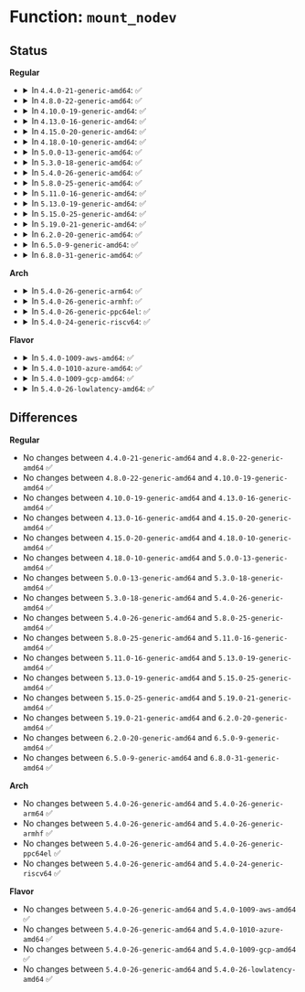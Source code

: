 # Function: <code>mount_nodev</code>

## Status
<b>Regular</b>
<ul>
<li>
<details>
<summary>In <code>4.4.0-21-generic-amd64</code>: ✅</summary>

```c
struct dentry * mount_nodev(struct file_system_type * fs_type, int flags, void * data, int (*)(struct super_block *, void *, int) fill_super)
```

```json
{
  "name": "mount_nodev",
  "collision_type": "Unique Global",
  "inline_type": "No",
  "funcs": [
    {
      "addr": 18446744071581006464,
      "name": "mount_nodev",
      "external": true,
      "loc": "fs/super.c:1118",
      "file": "fs/super.c",
      "inline": "seen, unknown",
      "caller_inline": [],
      "caller_func": [
        "mm/shmem.c:shmem_mount",
        "fs/ramfs/inode.c:ramfs_mount",
        "fs/hugetlbfs/inode.c:hugetlbfs_mount",
        "fs/fuse/inode.c:fuse_mount"
      ]
    }
  ],
  "symbols": [
    {
      "addr": 18446744071581006464,
      "name": "mount_nodev",
      "section": ".text",
      "bind": "STB_GLOBAL",
      "size": 177
    }
  ]
}
```
</details>
</li>
<li>
<details>
<summary>In <code>4.8.0-22-generic-amd64</code>: ✅</summary>

```c
struct dentry * mount_nodev(struct file_system_type * fs_type, int flags, void * data, int (*)(struct super_block *, void *, int) fill_super)
```

```json
{
  "name": "mount_nodev",
  "collision_type": "Unique Global",
  "inline_type": "No",
  "funcs": [
    {
      "addr": 18446744071581164752,
      "name": "mount_nodev",
      "external": true,
      "loc": "fs/super.c:1138",
      "file": "fs/super.c",
      "inline": "seen, unknown",
      "caller_inline": [],
      "caller_func": [
        "kernel/bpf/inode.c:bpf_mount",
        "mm/shmem.c:shmem_mount",
        "fs/ramfs/inode.c:ramfs_mount",
        "fs/hugetlbfs/inode.c:hugetlbfs_mount",
        "fs/fuse/inode.c:fuse_mount"
      ]
    }
  ],
  "symbols": [
    {
      "addr": 18446744071581164752,
      "name": "mount_nodev",
      "section": ".text",
      "bind": "STB_GLOBAL",
      "size": 154
    }
  ]
}
```
</details>
</li>
<li>
<details>
<summary>In <code>4.10.0-19-generic-amd64</code>: ✅</summary>

```c
struct dentry * mount_nodev(struct file_system_type * fs_type, int flags, void * data, int (*)(struct super_block *, void *, int) fill_super)
```

```json
{
  "name": "mount_nodev",
  "collision_type": "Unique Global",
  "inline_type": "No",
  "funcs": [
    {
      "addr": 18446744071581241728,
      "name": "mount_nodev",
      "external": true,
      "loc": "fs/super.c:1184",
      "file": "fs/super.c",
      "inline": "seen, unknown",
      "caller_inline": [],
      "caller_func": [
        "kernel/bpf/inode.c:bpf_mount",
        "mm/shmem.c:shmem_mount",
        "fs/devpts/inode.c:devpts_mount",
        "fs/ramfs/inode.c:ramfs_mount",
        "fs/hugetlbfs/inode.c:hugetlbfs_mount",
        "fs/fuse/inode.c:fuse_mount"
      ]
    }
  ],
  "symbols": [
    {
      "addr": 18446744071581241728,
      "name": "mount_nodev",
      "section": ".text",
      "bind": "STB_GLOBAL",
      "size": 154
    }
  ]
}
```
</details>
</li>
<li>
<details>
<summary>In <code>4.13.0-16-generic-amd64</code>: ✅</summary>

```c
struct dentry * mount_nodev(struct file_system_type * fs_type, int flags, void * data, int (*)(struct super_block *, void *, int) fill_super)
```

```json
{
  "name": "mount_nodev",
  "collision_type": "Unique Global",
  "inline_type": "No",
  "funcs": [
    {
      "addr": 18446744071581289072,
      "name": "mount_nodev",
      "external": true,
      "loc": "fs/super.c:1183",
      "file": "fs/super.c",
      "inline": "seen, unknown",
      "caller_inline": [],
      "caller_func": [
        "kernel/bpf/inode.c:bpf_mount",
        "mm/shmem.c:shmem_mount",
        "fs/devpts/inode.c:devpts_mount",
        "fs/ramfs/inode.c:ramfs_mount",
        "fs/hugetlbfs/inode.c:hugetlbfs_mount",
        "fs/fuse/inode.c:fuse_mount"
      ]
    }
  ],
  "symbols": [
    {
      "addr": 18446744071581289072,
      "name": "mount_nodev",
      "section": ".text",
      "bind": "STB_GLOBAL",
      "size": 154
    }
  ]
}
```
</details>
</li>
<li>
<details>
<summary>In <code>4.15.0-20-generic-amd64</code>: ✅</summary>

```c
struct dentry * mount_nodev(struct file_system_type * fs_type, int flags, void * data, int (*)(struct super_block *, void *, int) fill_super)
```

```json
{
  "name": "mount_nodev",
  "collision_type": "Unique Global",
  "inline_type": "No",
  "funcs": [
    {
      "addr": 18446744071581428736,
      "name": "mount_nodev",
      "external": true,
      "loc": "fs/super.c:1183",
      "file": "fs/super.c",
      "inline": "seen, unknown",
      "caller_inline": [],
      "caller_func": [
        "kernel/bpf/inode.c:bpf_mount",
        "mm/shmem.c:shmem_mount",
        "fs/devpts/inode.c:devpts_mount",
        "fs/ramfs/inode.c:ramfs_mount",
        "fs/hugetlbfs/inode.c:hugetlbfs_mount",
        "fs/fuse/inode.c:fuse_mount"
      ]
    }
  ],
  "symbols": [
    {
      "addr": 18446744071581428736,
      "name": "mount_nodev",
      "section": ".text",
      "bind": "STB_GLOBAL",
      "size": 156
    }
  ]
}
```
</details>
</li>
<li>
<details>
<summary>In <code>4.18.0-10-generic-amd64</code>: ✅</summary>

```c
struct dentry * mount_nodev(struct file_system_type * fs_type, int flags, void * data, int (*)(struct super_block *, void *, int) fill_super)
```

```json
{
  "name": "mount_nodev",
  "collision_type": "Unique Global",
  "inline_type": "No",
  "funcs": [
    {
      "addr": 18446744071581586960,
      "name": "mount_nodev",
      "external": true,
      "loc": "fs/super.c:1238",
      "file": "fs/super.c",
      "inline": "seen, unknown",
      "caller_inline": [],
      "caller_func": [
        "kernel/bpf/inode.c:bpf_mount",
        "mm/shmem.c:shmem_mount",
        "fs/devpts/inode.c:devpts_mount",
        "fs/ramfs/inode.c:ramfs_mount",
        "fs/hugetlbfs/inode.c:hugetlbfs_mount",
        "fs/fuse/inode.c:fuse_mount"
      ]
    }
  ],
  "symbols": [
    {
      "addr": 18446744071581586960,
      "name": "mount_nodev",
      "section": ".text",
      "bind": "STB_GLOBAL",
      "size": 156
    }
  ]
}
```
</details>
</li>
<li>
<details>
<summary>In <code>5.0.0-13-generic-amd64</code>: ✅</summary>

```c
struct dentry * mount_nodev(struct file_system_type * fs_type, int flags, void * data, int (*)(struct super_block *, void *, int) fill_super)
```

```json
{
  "name": "mount_nodev",
  "collision_type": "Unique Global",
  "inline_type": "No",
  "funcs": [
    {
      "addr": 18446744071581672864,
      "name": "mount_nodev",
      "external": true,
      "loc": "fs/super.c:1223",
      "file": "fs/super.c",
      "inline": "seen, unknown",
      "caller_inline": [],
      "caller_func": [
        "kernel/bpf/inode.c:bpf_mount",
        "mm/shmem.c:shmem_mount",
        "fs/devpts/inode.c:devpts_mount",
        "fs/ramfs/inode.c:ramfs_mount",
        "fs/hugetlbfs/inode.c:hugetlbfs_mount",
        "fs/fuse/inode.c:fuse_mount"
      ]
    }
  ],
  "symbols": [
    {
      "addr": 18446744071581672864,
      "name": "mount_nodev",
      "section": ".text",
      "bind": "STB_GLOBAL",
      "size": 156
    }
  ]
}
```
</details>
</li>
<li>
<details>
<summary>In <code>5.3.0-18-generic-amd64</code>: ✅</summary>

```c
struct dentry * mount_nodev(struct file_system_type * fs_type, int flags, void * data, int (*)(struct super_block *, void *, int) fill_super)
```

```json
{
  "name": "mount_nodev",
  "collision_type": "Unique Global",
  "inline_type": "No",
  "funcs": [
    {
      "addr": 18446744071581790224,
      "name": "mount_nodev",
      "external": true,
      "loc": "fs/super.c:1347",
      "file": "fs/super.c",
      "inline": "seen, unknown",
      "caller_inline": [],
      "caller_func": [
        "init/do_mounts.c:rootfs_mount",
        "kernel/bpf/inode.c:bpf_mount",
        "mm/shmem.c:shmem_mount",
        "fs/devpts/inode.c:devpts_mount",
        "fs/ramfs/inode.c:ramfs_mount",
        "fs/fuse/inode.c:fuse_mount"
      ]
    }
  ],
  "symbols": [
    {
      "addr": 18446744071581790224,
      "name": "mount_nodev",
      "section": ".text",
      "bind": "STB_GLOBAL",
      "size": 143
    }
  ]
}
```
</details>
</li>
<li>
<details>
<summary>In <code>5.4.0-26-generic-amd64</code>: ✅</summary>

```c
struct dentry * mount_nodev(struct file_system_type * fs_type, int flags, void * data, int (*)(struct super_block *, void *, int) fill_super)
```

```json
{
  "name": "mount_nodev",
  "collision_type": "Unique Global",
  "inline_type": "No",
  "funcs": [
    {
      "addr": 18446744071581862464,
      "name": "mount_nodev",
      "external": true,
      "loc": "fs/super.c:1453",
      "file": "fs/super.c",
      "inline": "seen, unknown",
      "caller_inline": [],
      "caller_func": [
        "fs/devpts/inode.c:devpts_mount"
      ]
    }
  ],
  "symbols": [
    {
      "addr": 18446744071581862464,
      "name": "mount_nodev",
      "section": ".text",
      "bind": "STB_GLOBAL",
      "size": 143
    }
  ]
}
```
</details>
</li>
<li>
<details>
<summary>In <code>5.8.0-25-generic-amd64</code>: ✅</summary>

```c
struct dentry * mount_nodev(struct file_system_type * fs_type, int flags, void * data, int (*)(struct super_block *, void *, int) fill_super)
```

```json
{
  "name": "mount_nodev",
  "collision_type": "Unique Global",
  "inline_type": "No",
  "funcs": [
    {
      "addr": 18446744071582088400,
      "name": "mount_nodev",
      "external": true,
      "loc": "fs/super.c:1453",
      "file": "fs/super.c",
      "inline": "seen, unknown",
      "caller_inline": [],
      "caller_func": [
        "fs/devpts/inode.c:devpts_mount"
      ]
    }
  ],
  "symbols": [
    {
      "addr": 18446744071582088400,
      "name": "mount_nodev",
      "section": ".text",
      "bind": "STB_GLOBAL",
      "size": 143
    }
  ]
}
```
</details>
</li>
<li>
<details>
<summary>In <code>5.11.0-16-generic-amd64</code>: ✅</summary>

```c
struct dentry * mount_nodev(struct file_system_type * fs_type, int flags, void * data, int (*)(struct super_block *, void *, int) fill_super)
```

```json
{
  "name": "mount_nodev",
  "collision_type": "Unique Global",
  "inline_type": "No",
  "funcs": [
    {
      "addr": 18446744071582134672,
      "name": "mount_nodev",
      "external": true,
      "loc": "fs/super.c:1402",
      "file": "fs/super.c",
      "inline": "seen, unknown",
      "caller_inline": [],
      "caller_func": [
        "fs/devpts/inode.c:devpts_mount"
      ]
    }
  ],
  "symbols": [
    {
      "addr": 18446744071582134672,
      "name": "mount_nodev",
      "section": ".text",
      "bind": "STB_GLOBAL",
      "size": 143
    }
  ]
}
```
</details>
</li>
<li>
<details>
<summary>In <code>5.13.0-19-generic-amd64</code>: ✅</summary>

```c
struct dentry * mount_nodev(struct file_system_type * fs_type, int flags, void * data, int (*)(struct super_block *, void *, int) fill_super)
```

```json
{
  "name": "mount_nodev",
  "collision_type": "Unique Global",
  "inline_type": "No",
  "funcs": [
    {
      "addr": 18446744071582159440,
      "name": "mount_nodev",
      "external": true,
      "loc": "fs/super.c:1404",
      "file": "fs/super.c",
      "inline": "seen, unknown",
      "caller_inline": [],
      "caller_func": [
        "fs/devpts/inode.c:devpts_mount"
      ]
    }
  ],
  "symbols": [
    {
      "addr": 18446744071582159440,
      "name": "mount_nodev",
      "section": ".text",
      "bind": "STB_GLOBAL",
      "size": 143
    }
  ]
}
```
</details>
</li>
<li>
<details>
<summary>In <code>5.15.0-25-generic-amd64</code>: ✅</summary>

```c
struct dentry * mount_nodev(struct file_system_type * fs_type, int flags, void * data, int (*)(struct super_block *, void *, int) fill_super)
```

```json
{
  "name": "mount_nodev",
  "collision_type": "Unique Global",
  "inline_type": "No",
  "funcs": [
    {
      "addr": 18446744071582476416,
      "name": "mount_nodev",
      "external": true,
      "loc": "fs/super.c:1404",
      "file": "fs/super.c",
      "inline": "seen, unknown",
      "caller_inline": [],
      "caller_func": [
        "fs/devpts/inode.c:devpts_mount"
      ]
    }
  ],
  "symbols": [
    {
      "addr": 18446744071582476416,
      "name": "mount_nodev",
      "section": ".text",
      "bind": "STB_GLOBAL",
      "size": 143
    }
  ]
}
```
</details>
</li>
<li>
<details>
<summary>In <code>5.19.0-21-generic-amd64</code>: ✅</summary>

```c
struct dentry * mount_nodev(struct file_system_type * fs_type, int flags, void * data, int (*)(struct super_block *, void *, int) fill_super)
```

```json
{
  "name": "mount_nodev",
  "collision_type": "Unique Global",
  "inline_type": "No",
  "funcs": [
    {
      "addr": 18446744071582998608,
      "name": "mount_nodev",
      "external": true,
      "loc": "fs/super.c:1403",
      "file": "fs/super.c",
      "inline": "seen, unknown",
      "caller_inline": [],
      "caller_func": [
        "fs/devpts/inode.c:devpts_mount"
      ]
    }
  ],
  "symbols": [
    {
      "addr": 18446744071582998608,
      "name": "mount_nodev",
      "section": ".text",
      "bind": "STB_GLOBAL",
      "size": 174
    }
  ]
}
```
</details>
</li>
<li>
<details>
<summary>In <code>6.2.0-20-generic-amd64</code>: ✅</summary>

```c
struct dentry * mount_nodev(struct file_system_type * fs_type, int flags, void * data, int (*)(struct super_block *, void *, int) fill_super)
```

```json
{
  "name": "mount_nodev",
  "collision_type": "Unique Global",
  "inline_type": "No",
  "funcs": [
    {
      "addr": 18446744071583560464,
      "name": "mount_nodev",
      "external": true,
      "loc": "fs/super.c:1408",
      "file": "fs/super.c",
      "inline": "seen, unknown",
      "caller_inline": [],
      "caller_func": [
        "fs/devpts/inode.c:devpts_mount"
      ]
    }
  ],
  "symbols": [
    {
      "addr": 18446744071583560464,
      "name": "mount_nodev",
      "section": ".text",
      "bind": "STB_GLOBAL",
      "size": 174
    }
  ]
}
```
</details>
</li>
<li>
<details>
<summary>In <code>6.5.0-9-generic-amd64</code>: ✅</summary>

```c
struct dentry * mount_nodev(struct file_system_type * fs_type, int flags, void * data, int (*)(struct super_block *, void *, int) fill_super)
```

```json
{
  "name": "mount_nodev",
  "collision_type": "Unique Global",
  "inline_type": "No",
  "funcs": [
    {
      "addr": 18446744071583776608,
      "name": "mount_nodev",
      "external": true,
      "loc": "fs/super.c:1425",
      "file": "fs/super.c",
      "inline": "seen, unknown",
      "caller_inline": [],
      "caller_func": [
        "fs/devpts/inode.c:devpts_mount"
      ]
    }
  ],
  "symbols": [
    {
      "addr": 18446744071583776608,
      "name": "mount_nodev",
      "section": ".text",
      "bind": "STB_GLOBAL",
      "size": 174
    }
  ]
}
```
</details>
</li>
<li>
<details>
<summary>In <code>6.8.0-31-generic-amd64</code>: ✅</summary>

```c
struct dentry * mount_nodev(struct file_system_type * fs_type, int flags, void * data, int (*)(struct super_block *, void *, int) fill_super)
```

```json
{
  "name": "mount_nodev",
  "collision_type": "Unique Global",
  "inline_type": "No",
  "funcs": [
    {
      "addr": 18446744071583983280,
      "name": "mount_nodev",
      "external": true,
      "loc": "fs/super.c:1685",
      "file": "fs/super.c",
      "inline": "seen, unknown",
      "caller_inline": [],
      "caller_func": [
        "fs/devpts/inode.c:devpts_mount"
      ]
    }
  ],
  "symbols": [
    {
      "addr": 18446744071583983280,
      "name": "mount_nodev",
      "section": ".text",
      "bind": "STB_GLOBAL",
      "size": 174
    }
  ]
}
```
</details>
</li>
</ul>
<b>Arch</b>
<ul>
<li>
<details>
<summary>In <code>5.4.0-26-generic-arm64</code>: ✅</summary>

```c
struct dentry * mount_nodev(struct file_system_type * fs_type, int flags, void * data, int (*)(struct super_block *, void *, int) fill_super)
```

```json
{
  "name": "mount_nodev",
  "collision_type": "Unique Global",
  "inline_type": "No",
  "funcs": [
    {
      "addr": 18446603336493332192,
      "name": "mount_nodev",
      "external": true,
      "loc": "fs/super.c:1453",
      "file": "fs/super.c",
      "inline": "seen, unknown",
      "caller_inline": [],
      "caller_func": [
        "fs/devpts/inode.c:devpts_mount"
      ]
    }
  ],
  "symbols": [
    {
      "addr": 18446603336493332192,
      "name": "mount_nodev",
      "section": ".text",
      "bind": "STB_GLOBAL",
      "size": 180
    }
  ]
}
```
</details>
</li>
<li>
<details>
<summary>In <code>5.4.0-26-generic-armhf</code>: ✅</summary>

```c
struct dentry * mount_nodev(struct file_system_type * fs_type, int flags, void * data, int (*)(struct super_block *, void *, int) fill_super)
```

```json
{
  "name": "mount_nodev",
  "collision_type": "Unique Global",
  "inline_type": "No",
  "funcs": [
    {
      "addr": 3226929216,
      "name": "mount_nodev",
      "external": true,
      "loc": "fs/super.c:1453",
      "file": "fs/super.c",
      "inline": "seen, unknown",
      "caller_inline": [],
      "caller_func": [
        "fs/devpts/inode.c:devpts_mount"
      ]
    }
  ],
  "symbols": [
    {
      "addr": 3226929216,
      "name": "mount_nodev",
      "section": ".text",
      "bind": "STB_GLOBAL",
      "size": 164
    }
  ]
}
```
</details>
</li>
<li>
<details>
<summary>In <code>5.4.0-26-generic-ppc64el</code>: ✅</summary>

```c
struct dentry * mount_nodev(struct file_system_type * fs_type, int flags, void * data, int (*)(struct super_block *, void *, int) fill_super)
```

```json
{
  "name": "mount_nodev",
  "collision_type": "Unique Global",
  "inline_type": "No",
  "funcs": [
    {
      "addr": 13835058055286876864,
      "name": "mount_nodev",
      "external": true,
      "loc": "fs/super.c:1453",
      "file": "fs/super.c",
      "inline": "seen, unknown",
      "caller_inline": [],
      "caller_func": [
        "fs/devpts/inode.c:devpts_mount"
      ]
    }
  ],
  "symbols": [
    {
      "addr": 13835058055286876864,
      "name": "mount_nodev",
      "section": ".text",
      "bind": "STB_GLOBAL",
      "size": 256
    }
  ]
}
```
</details>
</li>
<li>
<details>
<summary>In <code>5.4.0-24-generic-riscv64</code>: ✅</summary>

```c
struct dentry * mount_nodev(struct file_system_type * fs_type, int flags, void * data, int (*)(struct super_block *, void *, int) fill_super)
```

```json
{
  "name": "mount_nodev",
  "collision_type": "Unique Global",
  "inline_type": "No",
  "funcs": [
    {
      "addr": 18446743936273065802,
      "name": "mount_nodev",
      "external": true,
      "loc": "fs/super.c:1453",
      "file": "fs/super.c",
      "inline": "seen, unknown",
      "caller_inline": [],
      "caller_func": [
        "fs/devpts/inode.c:devpts_mount"
      ]
    }
  ],
  "symbols": [
    {
      "addr": 18446743936273065802,
      "name": "mount_nodev",
      "section": ".text",
      "bind": "STB_GLOBAL",
      "size": 140
    }
  ]
}
```
</details>
</li>
</ul>
<b>Flavor</b>
<ul>
<li>
<details>
<summary>In <code>5.4.0-1009-aws-amd64</code>: ✅</summary>

```c
struct dentry * mount_nodev(struct file_system_type * fs_type, int flags, void * data, int (*)(struct super_block *, void *, int) fill_super)
```

```json
{
  "name": "mount_nodev",
  "collision_type": "Unique Global",
  "inline_type": "No",
  "funcs": [
    {
      "addr": 18446744071581831200,
      "name": "mount_nodev",
      "external": true,
      "loc": "fs/super.c:1453",
      "file": "fs/super.c",
      "inline": "seen, unknown",
      "caller_inline": [],
      "caller_func": [
        "fs/devpts/inode.c:devpts_mount"
      ]
    }
  ],
  "symbols": [
    {
      "addr": 18446744071581831200,
      "name": "mount_nodev",
      "section": ".text",
      "bind": "STB_GLOBAL",
      "size": 143
    }
  ]
}
```
</details>
</li>
<li>
<details>
<summary>In <code>5.4.0-1010-azure-amd64</code>: ✅</summary>

```c
struct dentry * mount_nodev(struct file_system_type * fs_type, int flags, void * data, int (*)(struct super_block *, void *, int) fill_super)
```

```json
{
  "name": "mount_nodev",
  "collision_type": "Unique Global",
  "inline_type": "No",
  "funcs": [
    {
      "addr": 18446744071581768864,
      "name": "mount_nodev",
      "external": true,
      "loc": "fs/super.c:1453",
      "file": "fs/super.c",
      "inline": "seen, unknown",
      "caller_inline": [],
      "caller_func": [
        "fs/devpts/inode.c:devpts_mount"
      ]
    }
  ],
  "symbols": [
    {
      "addr": 18446744071581768864,
      "name": "mount_nodev",
      "section": ".text",
      "bind": "STB_GLOBAL",
      "size": 143
    }
  ]
}
```
</details>
</li>
<li>
<details>
<summary>In <code>5.4.0-1009-gcp-amd64</code>: ✅</summary>

```c
struct dentry * mount_nodev(struct file_system_type * fs_type, int flags, void * data, int (*)(struct super_block *, void *, int) fill_super)
```

```json
{
  "name": "mount_nodev",
  "collision_type": "Unique Global",
  "inline_type": "No",
  "funcs": [
    {
      "addr": 18446744071581822512,
      "name": "mount_nodev",
      "external": true,
      "loc": "fs/super.c:1453",
      "file": "fs/super.c",
      "inline": "seen, unknown",
      "caller_inline": [],
      "caller_func": [
        "fs/devpts/inode.c:devpts_mount"
      ]
    }
  ],
  "symbols": [
    {
      "addr": 18446744071581822512,
      "name": "mount_nodev",
      "section": ".text",
      "bind": "STB_GLOBAL",
      "size": 143
    }
  ]
}
```
</details>
</li>
<li>
<details>
<summary>In <code>5.4.0-26-lowlatency-amd64</code>: ✅</summary>

```c
struct dentry * mount_nodev(struct file_system_type * fs_type, int flags, void * data, int (*)(struct super_block *, void *, int) fill_super)
```

```json
{
  "name": "mount_nodev",
  "collision_type": "Unique Global",
  "inline_type": "No",
  "funcs": [
    {
      "addr": 18446744071581892768,
      "name": "mount_nodev",
      "external": true,
      "loc": "fs/super.c:1453",
      "file": "fs/super.c",
      "inline": "seen, unknown",
      "caller_inline": [],
      "caller_func": [
        "fs/devpts/inode.c:devpts_mount"
      ]
    }
  ],
  "symbols": [
    {
      "addr": 18446744071581892768,
      "name": "mount_nodev",
      "section": ".text",
      "bind": "STB_GLOBAL",
      "size": 143
    }
  ]
}
```
</details>
</li>
</ul>

## Differences
<b>Regular</b>
<ul>
<li>
No changes between <code>4.4.0-21-generic-amd64</code> and <code>4.8.0-22-generic-amd64</code> ✅
</li>
<li>
No changes between <code>4.8.0-22-generic-amd64</code> and <code>4.10.0-19-generic-amd64</code> ✅
</li>
<li>
No changes between <code>4.10.0-19-generic-amd64</code> and <code>4.13.0-16-generic-amd64</code> ✅
</li>
<li>
No changes between <code>4.13.0-16-generic-amd64</code> and <code>4.15.0-20-generic-amd64</code> ✅
</li>
<li>
No changes between <code>4.15.0-20-generic-amd64</code> and <code>4.18.0-10-generic-amd64</code> ✅
</li>
<li>
No changes between <code>4.18.0-10-generic-amd64</code> and <code>5.0.0-13-generic-amd64</code> ✅
</li>
<li>
No changes between <code>5.0.0-13-generic-amd64</code> and <code>5.3.0-18-generic-amd64</code> ✅
</li>
<li>
No changes between <code>5.3.0-18-generic-amd64</code> and <code>5.4.0-26-generic-amd64</code> ✅
</li>
<li>
No changes between <code>5.4.0-26-generic-amd64</code> and <code>5.8.0-25-generic-amd64</code> ✅
</li>
<li>
No changes between <code>5.8.0-25-generic-amd64</code> and <code>5.11.0-16-generic-amd64</code> ✅
</li>
<li>
No changes between <code>5.11.0-16-generic-amd64</code> and <code>5.13.0-19-generic-amd64</code> ✅
</li>
<li>
No changes between <code>5.13.0-19-generic-amd64</code> and <code>5.15.0-25-generic-amd64</code> ✅
</li>
<li>
No changes between <code>5.15.0-25-generic-amd64</code> and <code>5.19.0-21-generic-amd64</code> ✅
</li>
<li>
No changes between <code>5.19.0-21-generic-amd64</code> and <code>6.2.0-20-generic-amd64</code> ✅
</li>
<li>
No changes between <code>6.2.0-20-generic-amd64</code> and <code>6.5.0-9-generic-amd64</code> ✅
</li>
<li>
No changes between <code>6.5.0-9-generic-amd64</code> and <code>6.8.0-31-generic-amd64</code> ✅
</li>
</ul>
<b>Arch</b>
<ul>
<li>
No changes between <code>5.4.0-26-generic-amd64</code> and <code>5.4.0-26-generic-arm64</code> ✅
</li>
<li>
No changes between <code>5.4.0-26-generic-amd64</code> and <code>5.4.0-26-generic-armhf</code> ✅
</li>
<li>
No changes between <code>5.4.0-26-generic-amd64</code> and <code>5.4.0-26-generic-ppc64el</code> ✅
</li>
<li>
No changes between <code>5.4.0-26-generic-amd64</code> and <code>5.4.0-24-generic-riscv64</code> ✅
</li>
</ul>
<b>Flavor</b>
<ul>
<li>
No changes between <code>5.4.0-26-generic-amd64</code> and <code>5.4.0-1009-aws-amd64</code> ✅
</li>
<li>
No changes between <code>5.4.0-26-generic-amd64</code> and <code>5.4.0-1010-azure-amd64</code> ✅
</li>
<li>
No changes between <code>5.4.0-26-generic-amd64</code> and <code>5.4.0-1009-gcp-amd64</code> ✅
</li>
<li>
No changes between <code>5.4.0-26-generic-amd64</code> and <code>5.4.0-26-lowlatency-amd64</code> ✅
</li>
</ul>
